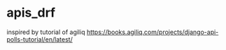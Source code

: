 # apis_drf
 inspired by tutorial of agiliq https://books.agiliq.com/projects/django-api-polls-tutorial/en/latest/
